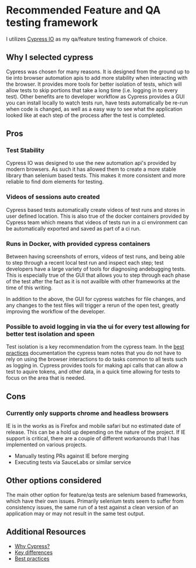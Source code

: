 # Recommended Feature and QA testing framework

I utilizes [Cypress IO](http://cypress.io) as my qa/feature testing framework of choice.

## Why I selected cypress

Cypress was chosen for many reasons. It is designed from the ground up to tie into browser automation apis to add more stability when interacting with the browser. It provides more tools for better isolation of tests, which will allow tests to skip portions that take a long time (i.e. logging in to every test). Other benefits are to developer workflow as Cypress provides a GUI you can install locally to watch tests run, have tests automatically be re-run when code is changed, as well as a easy way to see what the application looked like at each step of the process after the test is completed.

## Pros

### Test Stability

Cypress IO was designed to use the new automation api's provided by modern browsers. As such it has allowed them to create a more stable library than selenium based tests. This makes it more consistent and more reliable to find dom elements for testing.

### Videos of sessions auto created

Cypress based tests automatically create videos of test runs and stores in user defined location. This is also true of the docker containers provided by Cypress team which means that videos of tests run in a ci environment can be automatically exported and saved as part of a ci run.

### Runs in Docker, with provided cypress containers

Between having screenshots of errors, videos of test runs, and being able to step through a recent local test run and inspect each step; test developers have a large variety of tools for diagnosing andebugging tests. This is especially true of the GUI that allows you to step through each phase of the test after the fact as it is not availble with other frameworks at the time of this writing.

In addition to the above, the GUI for cypress watches for file changes, and any changes to the test files will trigger a rerun of the open test, greatly improving the workflow of the developer.

### Possible to avoid logging in via the ui for every test allowing for better test isolation and speen

Test isolation is a key recommendation from the cypress team. In the [best practices](https://docs.cypress.io/guides/references/best-practices.html#Organizing-Tests-Logging-In-Controlling-State) documentation the cypress team notes that you do not have to rely on using the browser interactions to do tasks common to all tests such as logging in. Cypress provides tools for making api calls that can allow a test to aquire tokens, and other data, in a quick time allowing for tests to focus on the area that is needed.

## Cons

### Currently only supports chrome and headless browsers

IE is in the works as is Firefox and mobile safari but no estimated date of release. This can be a hold up depending on the nature of the project. If IE support is critical, there are a couple of different workarounds that I has implemented on various projects.

* Manually testing PRs against IE before merging
* Executing tests via SauceLabs or similar service

## Other options considered

The main other option for feature/qa tests are selenium based frameworks, which have their own issues. Primarily selenium tests seem to suffer from consistency issues, the same run of a test against a clean version of an application may or may not result in the same test output.

## Additional Resources

* [Why Cypress?](https://docs.cypress.io/guides/overview/why-cypress.html)
* [Key differences](https://docs.cypress.io/guides/overview/key-differences.html)
* [Best practices](https://docs.cypress.io/guides/references/best-practices.html)
